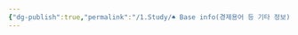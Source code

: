 ```yaml
---
{"dg-publish":true,"permalink":"/1.Study/♠ Base info(경제용어 등 기타 정보)/기타/계절,월/2월/","created":"2023-05-31T15:15:58.500+09:00","updated":"2025-06-03T20:07:22.414+09:00"}
---
```


